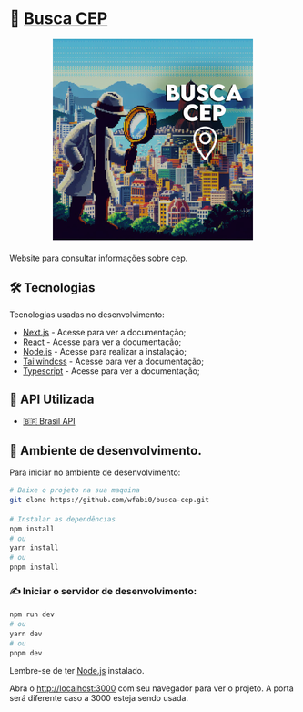 # 🔎 [Busca CEP](https://busca-cep.vercel.app/)

<div align="center" style="margin-bottom: 20px;">
    <img src="public/busca_cep_2.png" alt="Busca CEP" width="70%" height="auto">
</div>

Website para consultar informações sobre cep.

## 🛠️ Tecnologias

Tecnologias usadas no desenvolvimento:

- [Next.js](https://nextjs.org/docs) - Acesse para ver a documentação;
- [React](https://react.dev/learn) - Acesse para ver a documentação;
- [Node.js](https://nodejs.org/en/download) - Acesse para realizar a instalação;
- [Tailwindcss](https://tailwindcss.com/docs/installation) - Acesse para ver a documentação;
- [Typescript](https://www.typescriptlang.org/docs/) - Acesse para ver a documentação;

## 🔗 API Utilizada

- [🇧🇷 Brasil API](https://brasilapi.com.br/)

## 💭 Ambiente de desenvolvimento.

Para iniciar no ambiente de desenvolvimento:

```bash
# Baixe o projeto na sua maquina
git clone https://github.com/wfabi0/busca-cep.git

# Instalar as dependências
npm install
# ou
yarn install
# ou
pnpm install
```

### ✍️ Iniciar o servidor de desenvolvimento:

```bash
npm run dev
# ou
yarn dev
# ou
pnpm dev
```

Lembre-se de ter [Node.js](https://nodejs.org/pt-br/download/current) instalado.

Abra o [http://localhost:3000](http://localhost:3000) com seu navegador para ver o projeto.
A porta será diferente caso a 3000 esteja sendo usada.
